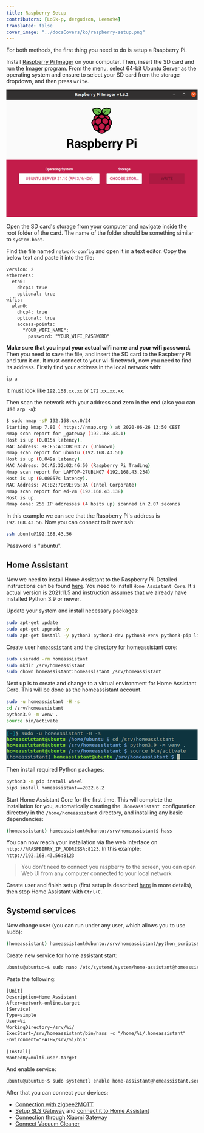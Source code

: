```yaml
---
title: Raspberry Setup
contributors: [LoSk-p, dergudzon, Leemo94]
translated: false
cover_image: "../docsCovers/ko/raspberry-setup.png"
---
```


For both methods, the first thing you need to do is setup a Raspberry Pi.

Install [Raspberry Pi Imager](https://www.raspberrypi.com/software/) on your computer. Then, insert the SD card and run the Imager program. From the menu, select 64-bit Ubuntu Server as the operating system and ensure to select your SD card from the storage dropdown, and then press `write`.

![pi](../images/home-assistant/pi.png)

Open the SD card's storage from your computer and navigate inside the root folder of the card. The name of the folder should be something similar to `system-boot`.

Find the file named `network-config` and open it in a text editor. Copy the below text and paste it into the file:
```
version: 2
ethernets:
  eth0:
    dhcp4: true
    optional: true
wifis:
  wlan0:
    dhcp4: true
    optional: true
    access-points:
      "YOUR_WIFI_NAME":
        password: "YOUR_WIFI_PASSWORD"
```

**Make sure that you input your actual wifi name and your wifi password.** Then you need to save the file, and insert the SD card to the Raspberry Pi and turn it on. It must connect to your wi-fi network, now you need to find its address. Firstly find your address in the local network with:
```bash
ip a
```
It must look like `192.168.xx.xx` or `172.xx.xx.xx`.

Then scan the network with your address and zero in the end (also you can use `arp -a`):

```bash 
$ sudo nmap -sP 192.168.xx.0/24
Starting Nmap 7.80 ( https://nmap.org ) at 2020-06-26 13:50 CEST
Nmap scan report for _gateway (192.168.43.1)
Host is up (0.015s latency).
MAC Address: 8E:F5:A3:DB:03:27 (Unknown)
Nmap scan report for ubuntu (192.168.43.56)
Host is up (0.049s latency).
MAC Address: DC:A6:32:02:46:50 (Raspberry Pi Trading)
Nmap scan report for LAPTOP-27UBLNO7 (192.168.43.234)
Host is up (0.00057s latency).
MAC Address: 7C:B2:7D:9E:95:DA (Intel Corporate)
Nmap scan report for ed-vm (192.168.43.138)
Host is up.
Nmap done: 256 IP addresses (4 hosts up) scanned in 2.07 seconds
```

In this example we can see that the Raspberry Pi's address is `192.168.43.56`. Now you can connect to it over ssh:
```bash
ssh ubuntu@192.168.43.56
```
Password is "ubuntu".

## Home Assistant

Now we need to install Home Assistant to the Raspberry Pi. Detailed instructions can be found [here](https://www.home-assistant.io/installation/linux#install-home-assistant-core). You need to install `Home Assistant Core`. It's actual version is 2021.11.5 and instruction assumes that we already have installed Python 3.9 or newer.

Update your system and install necessary packages:
```bash
sudo apt-get update
sudo apt-get upgrade -y
sudo apt-get install -y python3 python3-dev python3-venv python3-pip libffi-dev libssl-dev libjpeg-dev zlib1g-dev autoconf build-essential libopenjp2-7 libtiff5 tzdata libcurl4-openssl-dev
```

Create user `homeassistant` and the directory for homeassistant core:
```bash
sudo useradd -rm homeassistant
sudo mkdir /srv/homeassistant
sudo chown homeassistant:homeassistant /srv/homeassistant
```

Next up is to create and change to a virtual environment for Home Assistant Core. This will be done as the homeassistant account.
```bash
sudo -u homeassistant -H -s
cd /srv/homeassistant
python3.9 -m venv .
source bin/activate
```
![terminal1](../images/home-assistant/terminal1.png)

Then install required Python packages:
```bash
python3 -m pip install wheel
pip3 install homeassistant==2022.6.2
```

Start Home Assistant Core for the first time. This will complete the installation for you, automatically creating the `.homeassistant `configuration directory in the `/home/homeassistant` directory, and installing any basic dependencies:
```bash
(homeassistant) homeassistant@ubuntu:/srv/homeassistant$ hass
```

You can now reach your installation via the web interface on `http://%RASPBERRY_IP_ADDRESS%:8123`. 
In this example: `http://192.168.43.56:8123`

> You don't need to connect you raspberry to the screen, you can open Web UI from any computer connected to your local network

Create user and finish setup (first setup is described [here](https://www.home-assistant.io/getting-started/onboarding/) in more details), then stop Home Assistant with `Ctrl+C`.

## Systemd services

Now change user (you can run under any user, which allows you to use sudo):

```bash
(homeassistant) homeassistant@ubuntu:/srv/homeassistant/python_scripts$ exit
```

Create new service for home assistant start: 

```bash
ubuntu@ubuntu:~$ sudo nano /etc/systemd/system/home-assistant@homeassistant.service 
```

Paste the following:

```
[Unit]
Description=Home Assistant
After=network-online.target
[Service]
Type=simple
User=%i
WorkingDirectory=/srv/%i/
ExecStart=/srv/homeassistant/bin/hass -c "/home/%i/.homeassistant"
Environment="PATH=/srv/%i/bin"

[Install]
WantedBy=multi-user.target
```

And enable service:
```bash
ubuntu@ubuntu:~$ sudo systemctl enable home-assistant@homeassistant.service
```

After that you can connect your devices:
- [Connection with zigbee2MQTT](/docs/zigbee2-mqtt/)
- [Setup SLS Gateway](/docs/sls-setup) and [connect it to Home Assistant](/docs/sls-gateway-connect)
- [Connection through Xiaomi Gateway](/docs/xiaomi-gateway/)
- [Connect Vacuum Cleaner](/docs/vacuum-connect/)